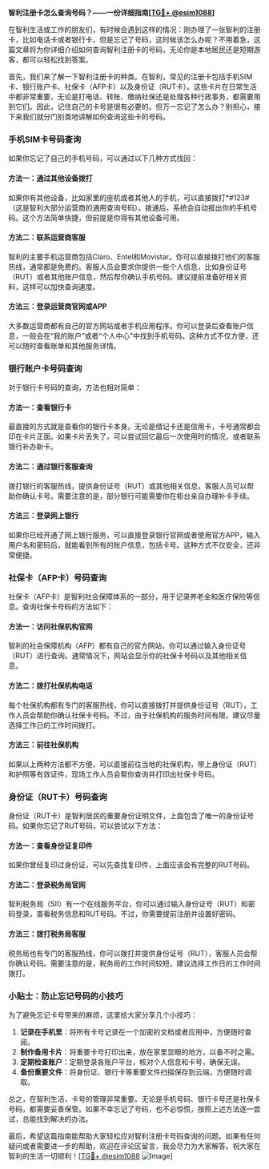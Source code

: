 **智利注册卡怎么查询号码？——一份详细指南[[TG💪+ @esim1088](https://t.me/s/esim1088)]**

在智利生活或工作的朋友们，有时候会遇到这样的情况：刚办理了一张智利的注册卡，比如电话卡或者银行卡，但是忘记了号码，这时候该怎么办呢？不用着急，这篇文章将为你详细介绍如何查询智利注册卡的号码，无论你是本地居民还是短期游客，都可以轻松找到答案。

首先，我们来了解一下智利注册卡的种类。在智利，常见的注册卡包括手机SIM卡、银行账户卡、社保卡（AFP卡）以及身份证（RUT卡）。这些卡片在日常生活中都非常重要，无论是打电话、转账、缴纳社保还是处理各种行政事务，都需要用到它们。因此，记住自己的卡号是很有必要的。但万一忘记了怎么办？别担心，接下来我们就分门别类地讲解如何查询这些卡的号码。

### 手机SIM卡号码查询

如果你忘记了自己的手机号码，可以通过以下几种方式找回：

#### 方法一：通过其他设备拨打
如果你有其他设备，比如家里的座机或者其他人的手机，可以直接拨打*#123#（这是智利大部分运营商的通用查询号码）。拨通后，系统会自动报出你的手机号码。这个方法简单快捷，但前提是你得有其他设备可用。

#### 方法二：联系运营商客服
智利的主要手机运营商包括Claro、Entel和Movistar。你可以直接拨打他们的客服热线，通常都是免费的。客服人员会要求你提供一些个人信息，比如身份证号（RUT）或者其他账户信息，然后帮你确认手机号码。建议提前准备好相关资料，这样可以加快查询速度。

#### 方法三：登录运营商官网或APP
大多数运营商都有自己的官方网站或者手机应用程序。你可以登录后查看账户信息，一般会在“我的账户”或者“个人中心”中找到手机号码。这种方式不仅方便，还可以随时查看账单和其他服务详情。

### 银行账户卡号码查询

对于银行卡号码的查询，方法也相对简单：

#### 方法一：查看银行卡
最直接的方式就是查看你的银行卡本身。无论是借记卡还是信用卡，卡号通常都会印在卡片正面。如果卡片丢失了，可以尝试回忆最后一次使用时的情况，或者联系银行补办新卡。

#### 方法二：通过银行客服查询
拨打银行的客服热线，提供身份证号（RUT）或其他相关信息，客服人员可以帮助你确认卡号。需要注意的是，部分银行可能需要你在柜台亲自办理补卡手续。

#### 方法三：登录网上银行
如果你已经开通了网上银行服务，可以直接登录银行官网或者使用官方APP，输入用户名和密码后，就能看到所有的账户信息，包括卡号。这种方式不仅安全，还非常便捷。

### 社保卡（AFP卡）号码查询

社保卡（AFP卡）是智利社会保障体系的一部分，用于记录养老金和医疗保险等信息。查询社保卡号码的方法如下：

#### 方法一：访问社保机构官网
智利的社会保障机构（AFP）都有自己的官方网站，你可以通过输入身份证号（RUT）进行查询。通常情况下，网站会显示你的社保卡号码以及其他相关信息。

#### 方法二：拨打社保机构电话
每个社保机构都有专门的客服热线，你可以直接拨打并提供身份证号（RUT），工作人员会帮助你确认社保卡号码。不过，由于社保机构的服务时间有限，建议尽量选择工作日的工作时间拨打。

#### 方法三：前往社保机构
如果以上两种方法都不方便，可以直接前往当地的社保机构，带上身份证（RUT）和护照等有效证件，现场工作人员会帮你查询并打印出社保卡号码。

### 身份证（RUT卡）号码查询

身份证（RUT卡）是智利居民的重要身份证明文件，上面包含了唯一的身份证号码。如果你忘记了RUT号码，可以尝试以下方法：

#### 方法一：查看身份证复印件
如果你曾经复印过身份证，可以先查找复印件，上面应该会有完整的RUT号码。

#### 方法二：登录税务局官网
智利税务局（SII）有一个在线服务平台，你可以通过输入身份证号（RUT）和密码登录，查看税务信息和RUT号码。不过，你需要提前注册并设置好密码。

#### 方法三：拨打税务局客服
税务局也有专门的客服热线，你可以拨打并提供身份证号（RUT），客服人员会帮你确认号码。需要注意的是，税务局的工作时间较短，建议选择工作日的工作时间拨打。

### 小贴士：防止忘记号码的小技巧

为了避免忘记卡号带来的麻烦，这里给大家分享几个小技巧：

1. **记录在手机里**：将所有卡号记录在一个加密的文档或者应用中，方便随时查阅。
2. **制作备用卡片**：将重要卡号打印出来，放在家里显眼的地方，以备不时之需。
3. **定期检查账户**：定期登录各账户平台，核对个人信息和卡号，确保无误。
4. **备份重要文件**：将身份证、银行卡等重要文件扫描保存到云端，方便随时调取。

总之，在智利生活，卡号的管理非常重要。无论是手机号码、银行卡号还是社保卡号码，都需要妥善保管。如果不幸忘记了号码，也不必惊慌，按照上述方法逐一尝试，总能找到解决的办法。

最后，希望这篇指南能帮助大家轻松应对智利注册卡号码查询的问题。如果有任何疑问或者需要进一步的帮助，欢迎在评论区留言，我会尽力为大家解答。祝大家在智利的生活一切顺利！[[TG💪+ @esim1088](https://t.me/s/esim1088) ![Image](https://i.postimg.cc/4NQfJmqS/Snipaste-2025-05-13-00-14-12.png)]
